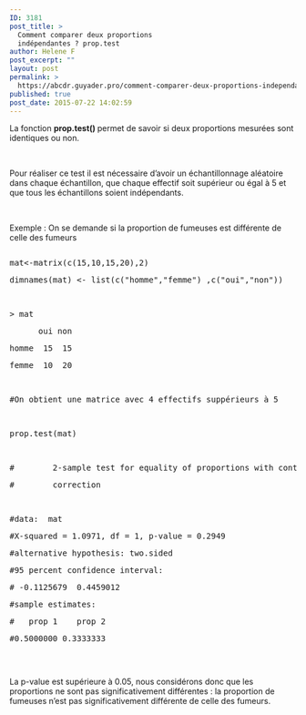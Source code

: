 ```yaml
---
ID: 3181
post_title: >
  Comment comparer deux proportions
  indépendantes ? prop.test
author: Helene F
post_excerpt: ""
layout: post
permalink: >
  https://abcdr.guyader.pro/comment-comparer-deux-proportions-independantes-prop-test/
published: true
post_date: 2015-07-22 14:02:59
---
```

<p>La fonction <b>prop.test() </b>permet de savoir si deux proportions mesurées sont identiques ou non.</p><p> </p><p>Pour réaliser ce test il est nécessaire d’avoir un échantillonnage aléatoire dans chaque échantillon, que chaque effectif soit supérieur ou égal à 5 et que tous les échantillons soient indépendants.</p><p> </p><p>Exemple : On se demande si la proportion de fumeuses est différente de celle des fumeurs</p><p> <pre lang='rsplus'></p><p>mat&lt;-matrix(c(15,10,15,20),2)</p><p>dimnames(mat) &lt;- list(c("homme","femme") ,c("oui","non"))</p><p> </p><p>&gt; mat</p><p>      oui non</p><p>homme  15  15</p><p>femme  10  20</p><p> </p><p>#On obtient une matrice avec 4 effectifs suppérieurs à 5</p><p> </p><p>prop.test(mat)</p><p> </p><p>#        2-sample test for equality of proportions with continuity</p><p>#        correction</p><p> </p><p>#data:  mat</p><p>#X-squared = 1.0971, df = 1, p-value = 0.2949</p><p>#alternative hypothesis: two.sided</p><p>#95 percent confidence interval:</p><p># -0.1125679  0.4459012</p><p>#sample estimates:</p><p>#   prop 1    prop 2</p><p>#0.5000000 0.3333333</p><p></pre>   </p><p>La p-value est supérieure à 0.05, nous considérons donc que les proportions ne sont pas significativement différentes : la proportion de fumeuses n’est pas significativement différente de celle des fumeurs.</p>